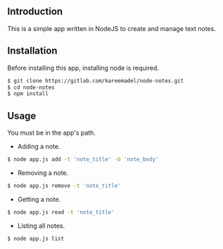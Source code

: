 
Introduction
------------

This is a simple app written in NodeJS to create and manage text notes.

Installation
------------

Before installing this app, installing node is required.
```bash
$ git clone https://gitlab.com/kareemadel/node-notes.git
$ cd node-notes
$ npm install
```
Usage
------
You must be in the app's path.
* Adding a note.
```bash
$ node app.js add -t 'note_title' -b 'note_body'
```
* Removing a note.
```bash
$ node app.js remove -t 'note_title'
```
* Getting a note.
```bash
$ node app.js read -t 'note_title'
```
* Listing all notes.
```bash
$ node app.js list
```
